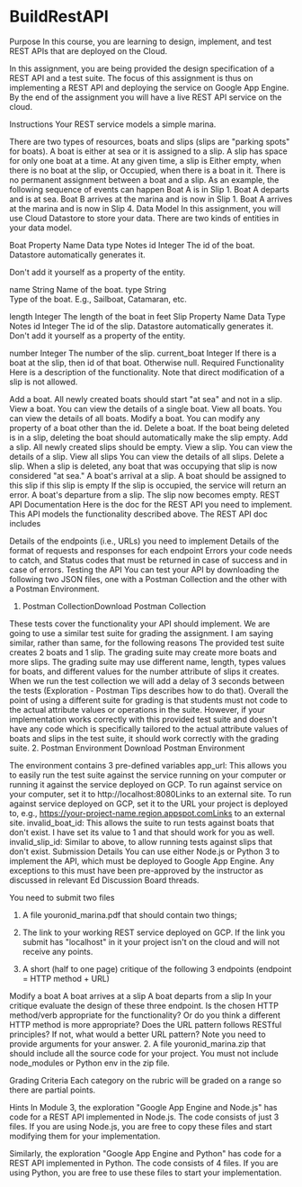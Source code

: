 # BuildRestAPI

Purpose
In this course, you are learning to design, implement, and test REST APIs that are deployed on the Cloud.

In this assignment, you are being provided the design specification of a REST API and a test suite. The focus of this assignment is thus on implementing a REST API and deploying the service on Google App Engine. By the end of the assignment you will have a live REST API service on the cloud.

Instructions
Your REST service models a simple marina.

There are two types of resources, boats and slips (slips are "parking spots" for boats).
A boat is either at sea or it is assigned to a slip.
A slip has space for only one boat at a time. At any given time, a slip is
Either empty, when there is no boat at the slip, or
Occupied, when there is a boat in it.
There is no permanent assignment between a boat and a slip. As an example, the following sequence of events can happen
Boat A is in Slip 1.
Boat A departs and is at sea.
Boat B arrives at the marina and is now in Slip 1.
Boat A arrives at the marina and is now in Slip 4.
Data Model
In this assignment, you will use Cloud Datastore to store your data. There are two kinds of entities in your data model.

Boat
Property Name	Data type	Notes
id	Integer	
The  id of the boat. Datastore automatically generates it.

Don't add it yourself as a property of the entity.

name	String	Name of the boat.
type	String	
Type of the boat. E.g., Sailboat, Catamaran, etc. 

length	Integer	The length of the boat in feet
Slip
Property Name	Data Type	Notes
id	Integer	The id of the slip. Datastore automatically generates it.
Don't add it yourself as a property of the entity.

number	Integer	The number of the slip.
current_boat	Integer	If there is a boat at the slip, then id of that boat. Otherwise null.
Required Functionality
Here is a description of the functionality. Note that direct modification of a slip is not allowed.

Add a boat.
All newly created boats should start "at sea" and not in a slip.
View a boat.
You can view the details of a single boat.
View all boats.
You can view the details of all boats.
Modify a boat.
You can modify any property of a boat other than the id.
Delete a boat.
If the boat being deleted is in a slip, deleting the boat should automatically make the slip empty.
Add a slip.
All newly created slips should be empty.
View a slip.
You can view the details of a slip.
View all slips
You can view the details of all slips.
Delete a slip.
When a slip is deleted, any boat that was occupying that slip is now considered "at sea."
A boat's arrival at a slip.
A boat should be assigned to this slip if this slip is empty
If the slip is occupied, the service will return an error.
A boat's departure from a slip.
The slip now becomes empty.
REST API Documentation
Here is the doc for the REST API you need to implement. This API models the functionality described above. The REST API doc includes

Details of the endpoints (i.e., URLs) you need to implement
Details of the format of requests and responses for each endpoint
Errors your code needs to catch, and
Status codes that must be returned in case of success and in case of errors.
Testing the API
You can test your API by downloading the following  two JSON files, one with a Postman Collection and the other with a Postman Environment.

1. Postman CollectionDownload Postman Collection

These tests cover the functionality your API should implement.
We are going to use a similar test suite for grading the assignment. I am saying similar, rather than same, for the following reasons
The provided test suite creates 2 boats and 1 slip. The grading suite may create more boats and more slips.
The grading suite may use different name, length, types values for boats, and different values for the number attribute of slips it creates.
When we run the test collection we will add a delay of 3 seconds between the tests (Exploration - Postman Tips describes how to do that).
Overall the point of using a different suite for grading is that students must not code to the actual attribute values or operations in the suite.
However, if your implementation works correctly with this provided test suite and doesn't have any code which is specifically tailored to the actual attribute values of boats and slips in the test suite, it should work correctly with the grading suite.
2. Postman Environment Download Postman Environment

The environment contains 3 pre-defined variables
app_url: This allows you to easily run the test suite against the service running on your computer or running it against the service deployed on GCP.
To run against service on your computer, set it to http://localhost:8080Links to an external site.
To run against service deployed on GCP, set it to the URL your project is deployed to, e.g., https://your-project-name.region.appspot.comLinks to an external site.
invalid_boat_id: This allows the suite to run tests against boats that don't exist. I have set its value to 1 and that should work for you as well.
invalid_slip_id: Similar to above, to allow running tests against slips that don't exist.
Submission Details
You can use either Node.js or Python 3 to implement the API, which must be deployed to Google App Engine.  Any exceptions to this must have been pre-approved by the instructor as discussed in relevant Ed Discussion Board threads.

You need to submit two files

1. A file youronid_marina.pdf that should contain two things;

1. The link to your working REST service deployed on GCP. If the link you submit has "localhost" in it your project isn't on the cloud and will not receive any points.

2. A short (half to one page) critique of the following 3 endpoints (endpoint = HTTP method + URL)

Modify a boat
A boat arrives at a slip
A boat departs from a slip
In your critique evaluate the design of these three endpoint.
Is the chosen HTTP method/verb appropriate for the functionality? Or do you think a different HTTP method is more appropriate?
Does the URL pattern follows RESTful principles? If not, what would a better URL pattern?
Note you need to provide arguments for your answer.
2. A file youronid_marina.zip that should include all the source code for your project. You must not include node_modules or Python env in the zip file.

Grading Criteria
Each category on the rubric will be graded on a range so there are partial points. 

Hints
In Module 3, the exploration "Google App Engine and Node.js" has code for a REST API implemented in Node.js. The code consists of just 3 files. If you are using Node.js,  you are free to copy these files and start modifying them for your implementation.

Similarly, the exploration "Google App Engine and Python" has code for a REST API implemented in Python. The code consists of 4 files. If you are using Python, you are free to use these files to start your implementation.